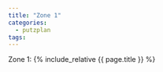 ```yaml
---
title: "Zone 1"
categories:
  - putzplan
tags:
---
```

<!--more-->
Zone 1:
{%  include_relative {{ page.title }}  %}

<!--stackedit_data:
eyJoaXN0b3J5IjpbLTEzNjgzNDk4NjBdfQ==
-->